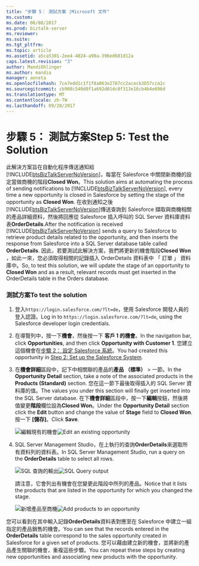 ```yaml
---
title: "步驟 5： 測試方案 |Microsoft 文件"
ms.custom: 
ms.date: 06/08/2017
ms.prod: biztalk-server
ms.reviewer: 
ms.suite: 
ms.tgt_pltfrm: 
ms.topic: article
ms.assetid: a5ca5301-2ee4-4024-a90a-396ed681d12a
caps.latest.revision: "3"
author: MandiOhlinger
ms.author: mandia
manager: anneta
ms.openlocfilehash: 7ce7edd1c1f1f8a063e2787cc2acecb3b57cca2c
ms.sourcegitcommit: cb908c540d8f1a692d01dc8f313e16cb4b4e696d
ms.translationtype: MT
ms.contentlocale: zh-TW
ms.lasthandoff: 09/20/2017
---
```

# <a name="step-5-test-the-solution"></a><span data-ttu-id="fdff1-102">步驟 5： 測試方案</span><span class="sxs-lookup"><span data-stu-id="fdff1-102">Step 5: Test the Solution</span></span>
<span data-ttu-id="fdff1-103">此解決方案旨在自動化程序傳送通知給[!INCLUDE[btsBizTalkServerNoVersion](../includes/btsbiztalkservernoversion-md.md)]，每當在 Salesforce 中關閉新商機的設定當做商機的階段**Closed Won**。</span><span class="sxs-lookup"><span data-stu-id="fdff1-103">This solution aims at automating the process of sending notifications to [!INCLUDE[btsBizTalkServerNoVersion](../includes/btsbiztalkservernoversion-md.md)], every time a new opportunity is closed in Salesforce by setting the stage of the opportunity as **Closed Won**.</span></span> <span data-ttu-id="fdff1-104">在收到通知之後[!INCLUDE[btsBizTalkServerNoVersion](../includes/btsbiztalkservernoversion-md.md)]傳送查詢到 Salesforce 擷取與商機相關的產品詳細資料，然後將回應從 Salesforce 插入呼叫的 SQL Server 資料庫資料表**OrderDetails**.</span><span class="sxs-lookup"><span data-stu-id="fdff1-104">After the notification is received [!INCLUDE[btsBizTalkServerNoVersion](../includes/btsbiztalkservernoversion-md.md)] sends a query to Salesforce to retrieve product details related to the opportunity, and then inserts the response from Salesforce into a SQL Server database table called **OrderDetails**.</span></span> <span data-ttu-id="fdff1-105">因此，若要測試此解決方案，我們將更新的機會階段**Closed Won** ，如此一來，您必須取得相關的記錄插入 OrderDetails 資料表中 「 訂單 」 資料庫中。</span><span class="sxs-lookup"><span data-stu-id="fdff1-105">So, to test this solution, we will update the stage of an opportunity to **Closed Won** and as a result, relevant records must get inserted in the OrderDetails table in the Orders database.</span></span>  
  
### <a name="to-test-the-solution"></a><span data-ttu-id="fdff1-106">測試方案</span><span class="sxs-lookup"><span data-stu-id="fdff1-106">To test the solution</span></span>  
  
1.  <span data-ttu-id="fdff1-107">登入`https://login.salesforce.com/?lt=de`，使用 Salesforce 開發人員的登入認證。</span><span class="sxs-lookup"><span data-stu-id="fdff1-107">Log in to `https://login.salesforce.com/?lt=de`, using the Salesforce developer login credentials.</span></span>  
  
2.  <span data-ttu-id="fdff1-108">在導覽列中，按一下**機會**，然後按一下 **客戶 1 的機會**。</span><span class="sxs-lookup"><span data-stu-id="fdff1-108">In the navigation bar, click **Opportunities**, and then click **Opportunity with Customer 1**.</span></span> <span data-ttu-id="fdff1-109">您建立這個機會在[步驟 2： 設定 Salesforce 系統](../core/step-2-set-up-the-salesforce-system.md)。</span><span class="sxs-lookup"><span data-stu-id="fdff1-109">You had created this opportunity in [Step 2: Set up the Salesforce System](../core/step-2-set-up-the-salesforce-system.md).</span></span>  
  
3.  <span data-ttu-id="fdff1-110">在**機會詳細**區段中，記下中相關聯的產品的**產品 （標準）** > 一節。</span><span class="sxs-lookup"><span data-stu-id="fdff1-110">In the **Opportunity Detail** section, take a note of the associated products in the **Products (Standard)** section.</span></span> <span data-ttu-id="fdff1-111">您在這一節下最後取得插入的 SQL Server 資料庫的值。</span><span class="sxs-lookup"><span data-stu-id="fdff1-111">The values you under this section will finally get inserted into the SQL Server database.</span></span> <span data-ttu-id="fdff1-112">在下**機會詳細**區段中，按一下**編輯**按鈕，然後將值變更**階段**欄位設為**Closed Won**。</span><span class="sxs-lookup"><span data-stu-id="fdff1-112">Under the **Opportunity Detail** section click the **Edit** button and change the value of **Stage** field to **Closed Won**.</span></span> <span data-ttu-id="fdff1-113">按一下 **[儲存]**。</span><span class="sxs-lookup"><span data-stu-id="fdff1-113">Click **Save**.</span></span>  
  
     <span data-ttu-id="fdff1-114">![編輯現有的機會](../core/media/bts-sf-edit-opp.jpg "BTS_SF_Edit_Opp")</span><span class="sxs-lookup"><span data-stu-id="fdff1-114">![Edit an existing opportunity](../core/media/bts-sf-edit-opp.jpg "BTS_SF_Edit_Opp")</span></span>  
  
4.  <span data-ttu-id="fdff1-115">SQL Server Management Studio，在上執行的查詢**OrderDetails**来選取所有資料列的資料表。</span><span class="sxs-lookup"><span data-stu-id="fdff1-115">In SQL Server Management Studio, run a query on the **OrderDetails** table to select all rows.</span></span>  
  
     <span data-ttu-id="fdff1-116">![SQL 查詢的輸出](../core/media/bts-sf-sql-query.jpg "BTS_SF_SQL_Query")</span><span class="sxs-lookup"><span data-stu-id="fdff1-116">![SQL Query output](../core/media/bts-sf-sql-query.jpg "BTS_SF_SQL_Query")</span></span>  
  
     <span data-ttu-id="fdff1-117">請注意，它會列出有機會在您變更此階段中所列的產品。</span><span class="sxs-lookup"><span data-stu-id="fdff1-117">Notice that it lists the products that are listed in the opportunity for which you changed the stage.</span></span>  
  
     <span data-ttu-id="fdff1-118">![新增產品至商機](../core/media/bts-sf-add-product.gif "BTS_SF_Add_Product")</span><span class="sxs-lookup"><span data-stu-id="fdff1-118">![Add products to an opportunity](../core/media/bts-sf-add-product.gif "BTS_SF_Add_Product")</span></span>  
  
 <span data-ttu-id="fdff1-119">您可以看到在其中輸入記錄**OrderDetails**資料表對應至在 Salesforce 中建立一組指定的產品銷售的機會。</span><span class="sxs-lookup"><span data-stu-id="fdff1-119">You can see that the records entered in the **OrderDetails** table correspond to the sales opportunity created in Salesforce for a given set of products.</span></span> <span data-ttu-id="fdff1-120">您可以藉由建立新的機會，並將新的產品產生關聯的機會，重複這些步驟。</span><span class="sxs-lookup"><span data-stu-id="fdff1-120">You can repeat these steps by creating new opportunities and associating new products with the opportunity.</span></span>